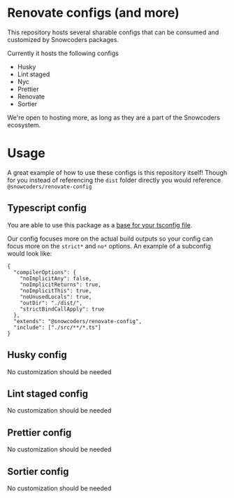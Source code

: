 # Renovate configs (and more)

This repository hosts several sharable configs that can be consumed and customized by Snowcoders packages.

Currently it hosts the following configs

- Husky
- Lint staged
- Nyc
- Prettier
- Renovate
- Sortier

We're open to hosting more, as long as they are a part of the Snowcoders ecosystem.

# Usage

A great example of how to use these configs is this repository itself! Though for you instead of referencing the `dist` folder directly you would reference `@snowcoders/renovate-config`

## Typescript config

You are able to use this package as a [base for your tsconfig file](https://www.typescriptlang.org/docs/handbook/release-notes/typescript-3-2.html#tsconfigjson-inheritance-via-nodejs-packages).

Our config focuses more on the actual build outputs so your config can focus more on the `strict*` and `no*` options. An example of a subconfig would look like:

```
{
  "compilerOptions": {
    "noImplicitAny": false,
    "noImplicitReturns": true,
    "noImplicitThis": true,
    "noUnusedLocals": true,
    "outDir": "./dist/",
    "strictBindCallApply": true
  },
  "extends": "@snowcoders/renovate-config",
  "include": ["./src/**/*.ts"]
}
```

## Husky config

No customization should be needed

## Lint staged config

No customization should be needed

## Prettier config

No customization should be needed

## Sortier config

No customization should be needed
